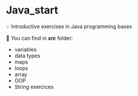 # Java_start
💡
Introductive exercises in Java programming bases 

🔎 You can find in _**src**_ folder:
* variables
* data types
* maps 
* loops
* array
* OOP 
* String exercices
